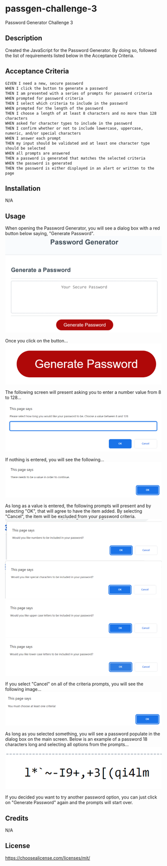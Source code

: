 # passgen-challenge-3
Password Generator Challenge 3

## Description

Created the JavaScript for the Password Generator.  By doing so, followed the list of requirements listed below in the Acceptance Criteria.

## Acceptance Criteria

```
GIVEN I need a new, secure password
WHEN I click the button to generate a password
THEN I am presented with a series of prompts for password criteria
WHEN prompted for password criteria
THEN I select which criteria to include in the password
WHEN prompted for the length of the password
THEN I choose a length of at least 8 characters and no more than 128 characters
WHEN asked for character types to include in the password
THEN I confirm whether or not to include lowercase, uppercase, numeric, and/or special characters
WHEN I answer each prompt
THEN my input should be validated and at least one character type should be selected
WHEN all prompts are answered
THEN a password is generated that matches the selected criteria
WHEN the password is generated
THEN the password is either displayed in an alert or written to the page
```

## Installation

N/A

## Usage

When opening the Password Generator, you will see a dialog box with a red button below saying, "Generate Password".  
![alt text](./Assets/images/User_screen.png)

Once you click on the button...
![alt text](./Assets/images/Generate.png)

The following screen will present asking you to enter a number value from 8 to 128...
![alt text](./Assets/images/pick_value.png)

If nothing is entered, you will see the following...
![alt text](./Assets/images/No_value.png)

As long as a value is entered, the following prompts will present and by selecting "OK", that will agree to have the item added.  By selecting "Cancel", the item will be excluded from your password criteria.
![alt text](./Assets/images/Number_prompt.png)
![alt text](./Assets/images/Character_prompt.png)
![alt text](./Assets/images/Upper_prompt.png)
![alt text](./Assets/images/lower_prompt.png)

If you select "Cancel" on all of the criteria prompts, you will see the following image...
![alt text](./Assets/images/Opt_declined.png)

As long as you selected something, you will see a password populate in the dialog box on the main screen.  Below is an example of a password 18 characters long and selecting all options from the prompts...
![alt text](./Assets/images/Example_18_all.png)

If you decided you want to try another password option, you can just click on "Generate Password" again and the prompts will start over.

## Credits

N/A

## License

https://choosealicense.com/licenses/mit/